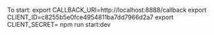To start:
export CALLBACK_URI=http://localhost:8888/callback
export CLIENT_ID=c8255b5e0fce4954811ba7dd7966d2a7
export CLIENT_SECRET=<put secret here>
npm run start:dev

